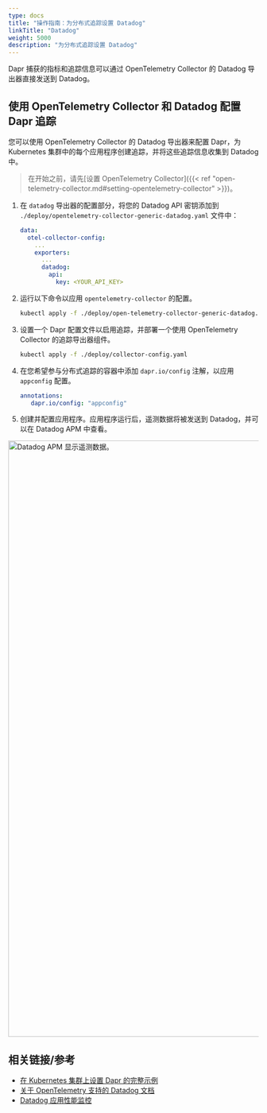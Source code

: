 ```yaml
---
type: docs
title: "操作指南：为分布式追踪设置 Datadog"
linkTitle: "Datadog"
weight: 5000
description: "为分布式追踪设置 Datadog"
---
```


Dapr 捕获的指标和追踪信息可以通过 OpenTelemetry Collector 的 Datadog 导出器直接发送到 Datadog。

## 使用 OpenTelemetry Collector 和 Datadog 配置 Dapr 追踪

您可以使用 OpenTelemetry Collector 的 Datadog 导出器来配置 Dapr，为 Kubernetes 集群中的每个应用程序创建追踪，并将这些追踪信息收集到 Datadog 中。

> 在开始之前，请先[设置 OpenTelemetry Collector]({{< ref "open-telemetry-collector.md#setting-opentelemetry-collector" >}})。

1. 在 `datadog` 导出器的配置部分，将您的 Datadog API 密钥添加到 `./deploy/opentelemetry-collector-generic-datadog.yaml` 文件中：
    ```yaml
    data:
      otel-collector-config:
        ...
        exporters:
          ...
          datadog:
            api:
              key: <YOUR_API_KEY>
    ```

1. 运行以下命令以应用 `opentelemetry-collector` 的配置。

    ```sh
    kubectl apply -f ./deploy/open-telemetry-collector-generic-datadog.yaml
    ```

1. 设置一个 Dapr 配置文件以启用追踪，并部署一个使用 OpenTelemetry Collector 的追踪导出器组件。

   ```sh
   kubectl apply -f ./deploy/collector-config.yaml
   ```

1. 在您希望参与分布式追踪的容器中添加 `dapr.io/config` 注解，以应用 `appconfig` 配置。

   ```yml
   annotations:
      dapr.io/config: "appconfig"
   ```

1. 创建并配置应用程序。应用程序运行后，遥测数据将被发送到 Datadog，并可以在 Datadog APM 中查看。

<img src="/images/datadog-traces.png" width=1200 alt="Datadog APM 显示遥测数据。">

## 相关链接/参考

* [在 Kubernetes 集群上设置 Dapr 的完整示例](https://github.com/ericmustin/quickstarts/tree/master/hello-kubernetes)
* [关于 OpenTelemetry 支持的 Datadog 文档](https://docs.datadoghq.com/opentelemetry/)
* [Datadog 应用性能监控](https://docs.datadoghq.com/tracing/)
